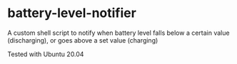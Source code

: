 # battery-level-notifier
A custom shell script to notify when battery level falls below a certain value (discharging), or goes above a set value (charging)

Tested with Ubuntu 20.04
